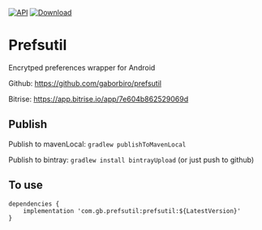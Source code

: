 [![API](https://img.shields.io/badge/API-21%2B-brightgreen.svg?style=flat)](https://android-arsenal.com/api?level=21) [ ![Download](https://api.bintray.com/packages/arlecchino/maven/com.gb.prefsutil/images/download.svg) ](https://bintray.com/arlecchino/maven/com.gb.prefsutil/_latestVersion)

# Prefsutil

Encrytped preferences wrapper for Android

Github: https://github.com/gaborbiro/prefsutil

Bitrise: https://app.bitrise.io/app/7e604b862529069d

## Publish

Publish to mavenLocal: `gradlew publishToMavenLocal`

Publish to bintray: `gradlew install bintrayUpload` (or just push to github)

## To use

````
dependencies {
    implementation 'com.gb.prefsutil:prefsutil:${LatestVersion}'
}
````
